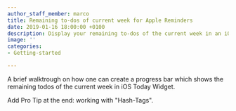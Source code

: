 ```yaml
---
author_staff_member: marco
title: Remaining to-dos of current week for Apple Reminders
date: 2019-01-16 18:00:00 +0100
description: Display your remaining to-dos of the current week in an iOS Today Widget.
image: ''
categories:
- Getting-started

---
```

A brief walktrough on how one can create a progress bar which shows the remaining todos of the current week in iOS Today Widget.

Add Pro Tip at the end: working with "Hash-Tags".
